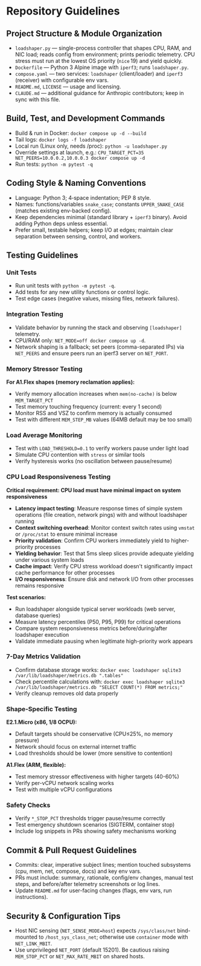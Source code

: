 # Repository Guidelines

## Project Structure & Module Organization
- `loadshaper.py` — single-process controller that shapes CPU, RAM, and NIC load; reads config from environment; prints periodic telemetry. CPU stress must run at the lowest OS priority (`nice` 19) and yield quickly.
- `Dockerfile` — Python 3 Alpine image with `iperf3`; runs `loadshaper.py`.
- `compose.yaml` — two services: `loadshaper` (client/loader) and `iperf3` (receiver) with configurable env vars.
- `README.md`, `LICENSE` — usage and licensing.
- `CLAUDE.md` — additional guidance for Anthropic contributors; keep in sync with this file.

## Build, Test, and Development Commands
- Build & run in Docker: `docker compose up -d --build`
- Tail logs: `docker logs -f loadshaper`
- Local run (Linux only, needs /proc): `python -u loadshaper.py`
- Override settings at launch, e.g.: `CPU_TARGET_PCT=35 NET_PEERS=10.0.0.2,10.0.0.3 docker compose up -d`
- Run tests: `python -m pytest -q`

## Coding Style & Naming Conventions
- Language: Python 3; 4‑space indentation; PEP 8 style.
- Names: functions/variables `snake_case`; constants `UPPER_SNAKE_CASE` (matches existing env-backed config).
- Keep dependencies minimal (standard library + `iperf3` binary). Avoid adding Python deps unless essential.
- Prefer small, testable helpers; keep I/O at edges; maintain clear separation between sensing, control, and workers.

## Testing Guidelines

### Unit Tests
- Run unit tests with `python -m pytest -q`.
- Add tests for any new utility functions or control logic.
- Test edge cases (negative values, missing files, network failures).

### Integration Testing
- Validate behavior by running the stack and observing `[loadshaper]` telemetry.
- CPU/RAM only: `NET_MODE=off docker compose up -d`.
- Network shaping is a fallback; set peers (comma-separated IPs) via `NET_PEERS` and ensure peers run an iperf3 server on `NET_PORT`.

### Memory Stressor Testing
**For A1.Flex shapes (memory reclamation applies):**
- Verify memory allocation increases when `mem(no-cache)` is below `MEM_TARGET_PCT`
- Test memory touching frequency (current: every 1 second)
- Monitor RSS and VSZ to confirm memory is actually consumed
- Test with different `MEM_STEP_MB` values (64MB default may be too small)

### Load Average Monitoring
- Test with `LOAD_THRESHOLD=0.1` to verify workers pause under light load
- Simulate CPU contention with `stress` or similar tools
- Verify hysteresis works (no oscillation between pause/resume)

### CPU Load Responsiveness Testing
**Critical requirement: CPU load must have minimal impact on system responsiveness**

- **Latency impact testing**: Measure response times of simple system operations (file creation, network pings) with and without loadshaper running
- **Context switching overhead**: Monitor context switch rates using `vmstat` or `/proc/stat` to ensure minimal increase
- **Priority validation**: Confirm CPU workers immediately yield to higher-priority processes
- **Yielding behavior**: Test that 5ms sleep slices provide adequate yielding under various system loads
- **Cache impact**: Verify CPU stress workload doesn't significantly impact cache performance for other processes
- **I/O responsiveness**: Ensure disk and network I/O from other processes remains responsive

**Test scenarios:**
- Run loadshaper alongside typical server workloads (web server, database queries)
- Measure latency percentiles (P50, P95, P99) for critical operations
- Compare system responsiveness metrics before/during/after loadshaper execution
- Validate immediate pausing when legitimate high-priority work appears

### 7-Day Metrics Validation  
- Confirm database storage works: `docker exec loadshaper sqlite3 /var/lib/loadshaper/metrics.db ".tables"`
- Check percentile calculations with: `docker exec loadshaper sqlite3 /var/lib/loadshaper/metrics.db "SELECT COUNT(*) FROM metrics;"`
- Verify cleanup removes old data properly

### Shape-Specific Testing
**E2.1.Micro (x86, 1/8 OCPU):**
- Default targets should be conservative (CPU≤25%, no memory pressure)
- Network should focus on external internet traffic
- Load thresholds should be lower (more sensitive to contention)

**A1.Flex (ARM, flexible):**
- Test memory stressor effectiveness with higher targets (40-60%)
- Verify per-vCPU network scaling works
- Test with multiple vCPU configurations

### Safety Checks
- Verify `*_STOP_PCT` thresholds trigger pause/resume correctly
- Test emergency shutdown scenarios (SIGTERM, container stop)
- Include log snippets in PRs showing safety mechanisms working

## Commit & Pull Request Guidelines
- Commits: clear, imperative subject lines; mention touched subsystems (cpu, mem, net, compose, docs) and key env vars.
- PRs must include: summary, rationale, config/env changes, manual test steps, and before/after telemetry screenshots or log lines.
- Update `README.md` for user-facing changes (flags, env vars, run instructions).

## Security & Configuration Tips
- Host NIC sensing (`NET_SENSE_MODE=host`) expects `/sys/class/net` bind-mounted to `/host_sys_class_net`; otherwise use `container` mode with `NET_LINK_MBIT`.
- Use unprivileged `NET_PORT` (default 15201). Be cautious raising `MEM_STOP_PCT` or `NET_MAX_RATE_MBIT` on shared hosts.

